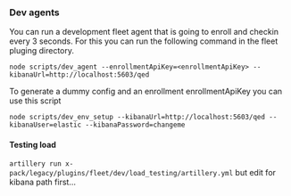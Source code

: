### Dev agents

You can run a development fleet agent that is going to enroll and checkin every 3 seconds.
For this you can run the following command in the fleet pluging directory.

```
node scripts/dev_agent --enrollmentApiKey=<enrollmentApiKey> --kibanaUrl=http://localhost:5603/qed
```

To generate a dummy config and an enrollment enrollmentApiKey you can use this script

```
node scripts/dev_env_setup --kibanaUrl=http://localhost:5603/qed --kibanaUser=elastic --kibanaPassword=changeme
```

#### Testing load

`artillery run x-pack/legacy/plugins/fleet/dev/load_testing/artillery.yml`
but edit for kibana path first...
